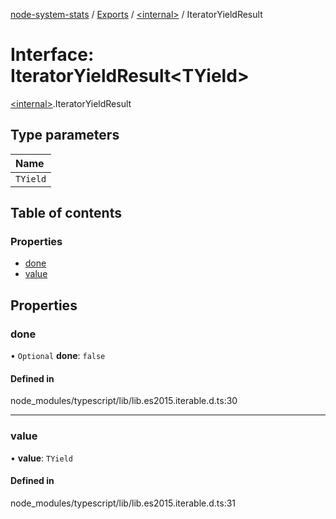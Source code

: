 [node-system-stats](../README.md) / [Exports](../modules.md) / [\<internal\>](../modules/internal_.md) / IteratorYieldResult

# Interface: IteratorYieldResult\<TYield\>

[\<internal\>](../modules/internal_.md).IteratorYieldResult

## Type parameters

| Name |
| :------ |
| `TYield` |

## Table of contents

### Properties

- [done](internal_.IteratorYieldResult.md#done)
- [value](internal_.IteratorYieldResult.md#value)

## Properties

### done

• `Optional` **done**: ``false``

#### Defined in

node_modules/typescript/lib/lib.es2015.iterable.d.ts:30

___

### value

• **value**: `TYield`

#### Defined in

node_modules/typescript/lib/lib.es2015.iterable.d.ts:31
